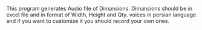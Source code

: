 This program generates Audio file of Dimansions.
Dimansions should be in excel file and in format of Width, Height and Qty.
voices in persian language and if you want to customize it you should record your own ones.